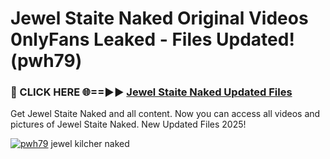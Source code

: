 # Jewel Staite Naked Original Videos 0nlyFans Leaked - Files Updated! (pwh79)

<h3>🔴 CLICK HERE 🌐==►► <a href="https://tinyurl.com/yckcrads" rel="nofollow">Jewel Staite Naked Updated Files</a></h3>

Get Jewel Staite Naked and all content. Now you can access all videos and pictures of Jewel Staite Naked. New Updated Files 2025!

[![pwh79](https://i.imgur.com/hpKpOFt.gif)](https://tinyurl.com/yckcrads)
jewel kilcher naked